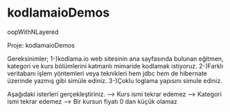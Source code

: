 # kodlamaioDemos
 oopWithNLayered 

Proje: kodlamaioDemos 

Gereksinimler;
1-)kodlama.io web sitesinin ana sayfasında bulunan eğitmen, kategori ve kurs bölümlerini katmanlı mimaride kodlamak istiyoruz.
2-)Farklı veritabanı işlem yöntemleri veya teknikleri hem jdbc hem de hibernate üzerinde yazmış gibi simüle ediniz.
3-)Çoklu loglama yapısını simule ediniz.

Aşağıdaki isterleri gerçekleştiriniz.
--> Kurs ismi tekrar edemez
--> Kategori ismi tekrar edemez
--> Bir kursun fiyatı 0 dan küçük olamaz
